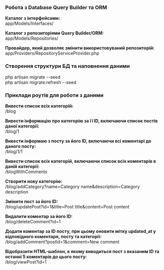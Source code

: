 ### Робота з Database Query Builder та ORM

**Каталог з інтерфейсами:**<br>
app/Models/Interfaces/

**Каталог з репозиторіями Query Builder/ORM:**<br>
app/Models/Repositories/

**Провайдер, який дозволяє змінити використовуваний репозиторій:**<br>
app/Providers/RepositoryServiceProvider.php

### Створення структури БД та наповнення даними

php artisan migrate --seed <br>
php artisan migrate:refresh --seed

### Приклади роутів для роботи з даними

**Вивести список всіх категорій:**<br>
/blog

**Вивести інформацію про категорію за її ID, включаючи список постів даної категорії:**<br>
/blog/1

**Вивести інформаю з посту за його ID, включаючи всі коментарі до даного посту:**<br>
/blog/1/1

**Вивести список всіх категорій, включаючи список всіх коментарів в даній категорії:**<br>
/blogWithComments

**Створити нову категорію:**<br>
/blog/addCategory?name=Category name&description=Category description

**Змінити пост за його ID:**<br>
/blog/updatePost?id=1&title=Post title&content=Post content

**Видалити коментар за його ID:**<br>
/blog/deleteComment?id=1

**Додати коментар за ID посту, при цьому оновити мітку updated_at у відповідного коментаря, посту та категорії:**<br>
/blog/addComment?postId=1&comment=New comment

**Відобразити HTML-шаблон, в якому виводиться пост з вказаним ID та останні 5 коментарів до цього посту:**<br>
/blog/viewPost?id=1
